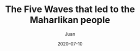 ---
title: "The Five Waves that led to the Maharlikan people"
description: "America caused the Philippines to have its current set of problems such as corruption, materialism, and drugs"
date: 2020-07-10
image: https://qph.fs.quoracdn.net/main-qimg-a53c2a32fd3cf1accd44a91a0ae1a149-mzj
author: Juan
icon: /icons/sun.png
draft: true
---